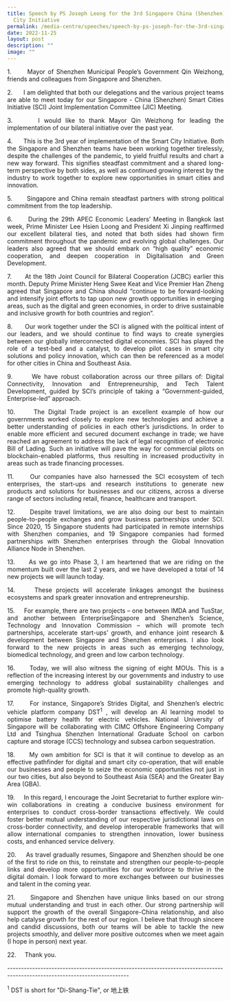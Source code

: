 ```yaml
---
title: Speech by PS Joseph Leong for the 3rd Singapore China (Shenzhen) Smart
  City Initiative
permalink: /media-centre/speeches/speech-by-ps-joseph-for-the-3rd-singapore-china-smart-city-initiative/
date: 2022-11-25
layout: post
description: ""
image: ""
---
```

<p style="text-align: justify;">1.<span style="white-space: pre;">		</span>Mayor of Shenzhen Municipal People’s Government Qin Weizhong, friends and colleagues from Singapore and Shenzhen.
</p>
<p style="text-align: justify;">2.<span style="white-space: pre;">		</span>I am delighted that both our delegations and the various project teams are able to meet today for our Singapore - China (Shenzhen) Smart Cities Initiative (SCI) Joint Implementation Committee (JIC) Meeting.
</p>
<p style="text-align: justify;">3.<span style="white-space: pre;">		</span>I would like to thank Mayor Qin Weizhong for leading the implementation of our bilateral initiative over the past year.
</p>
<p style="text-align: justify;">4.<span style="white-space: pre;">		</span>This is the 3rd year of implementation of the Smart City Initiative.  Both the Singapore and Shenzhen teams have been working together tirelessly, despite the challenges of the pandemic, to yield fruitful results and chart a new way forward.  This signifies steadfast commitment and a shared long-term perspective by both sides, as well as continued growing interest by the industry to work together to explore new opportunities in smart cities and innovation.
</p>
<p style="text-align: justify;">5.<span style="white-space: pre;">		</span>Singapore and China remain steadfast partners with strong political commitment from the top leadership.
</p>
<p style="text-align: justify;">6.<span style="white-space: pre;">		</span>During the 29th APEC Economic Leaders’ Meeting in Bangkok last week, Prime Minister Lee Hsien Loong and President Xi Jinping reaffirmed our excellent bilateral ties, and noted that both sides had shown firm commitment throughout the pandemic and evolving global challenges. Our leaders also agreed that we should embark on “high quality” economic cooperation, and deepen cooperation in Digitalisation and Green Development.
</p>
<p style="text-align: justify;">7.<span style="white-space: pre;">		</span>At the 18th Joint Council for Bilateral Cooperation (JCBC) earlier this month. Deputy Prime Minister Heng Swee Keat and Vice Premier Han Zheng agreed that Singapore and China should “continue to be forward-looking and intensify joint efforts to tap upon new growth opportunities in emerging areas, such as the digital and green economies, in order to drive sustainable and inclusive growth for both countries and region”.
</p>
<p style="text-align: justify;">8.<span style="white-space: pre;">		</span>Our work together under the SCI is aligned with the political intent of our leaders, and we should continue to find ways to create synergies between our globally interconnected digital economies. SCI has played the role of a test-bed and a catalyst, to develop pilot cases in smart city solutions and policy innovation, which can then be referenced as a model for other cities in China and Southeast Asia.
</p>
<p style="text-align: justify;">9.<span style="white-space: pre;">		</span>We have robust collaboration across our three pillars of: Digital Connectivity, Innovation and Entrepreneurship, and Tech Talent Development, guided by SCI’s principle of taking a “Government-guided, Enterprise-led” approach.
</p>
<p style="text-align: justify;">10.<span style="white-space: pre;">		</span>The Digital Trade project is an excellent example of how our governments worked closely to explore new technologies and achieve a better understanding of policies in each other’s jurisdictions. In order to enable more efficient and secured document exchange in trade; we have reached an agreement to address the lack of legal recognition of electronic Bill of Lading. Such an initiative will pave the way for commercial pilots on blockchain-enabled platforms, thus resulting in increased productivity in areas such as trade financing processes.
</p>
<p style="text-align: justify;">11.<span style="white-space: pre;">		</span>Our companies have also harnessed the SCI ecosystem of tech enterprises, the start-ups and research institutions to generate new products and solutions for businesses and our citizens, across a diverse range of sectors including retail, finance, healthcare and transport.
</p>
<p style="text-align: justify;">12.<span style="white-space: pre;">		</span>Despite travel limitations, we are also doing our best to maintain people-to-people exchanges and grow business partnerships under SCI. Since 2020, 15 Singapore students had participated in remote internships with Shenzhen companies, and 19 Singapore companies had formed partnerships with Shenzhen enterprises through the Global Innovation Alliance Node in Shenzhen.
</p>
<p style="text-align: justify;">13.<span style="white-space: pre;">		</span>As we go into Phase 3, I am heartened that we are riding on the momentum built over the last 2 years, and we have developed a total of 14 new projects we will launch today.
</p>
<p style="text-align: justify;">14.<span style="white-space: pre;">		</span>These projects will accelerate linkages amongst the business ecosystems and spark greater innovation and entrepreneurship.
</p>
<p style="text-align: justify;">15.<span style="white-space: pre;">		</span>For example, there are two projects – one between IMDA and TusStar, and another between EnterpriseSingapore and Shenzhen’s Science, Technology and Innovation Commission – which will promote tech partnerships, accelerate start-ups’ growth, and enhance joint research &amp; development between Singapore and Shenzhen enterprises.  I also look forward to the new projects in areas such as emerging technology, biomedical technology, and green and low carbon technology.
</p>
<p style="text-align: justify;">16.<span style="white-space: pre;">		</span>Today, we will also witness the signing of eight MOUs. This is a reflection of the increasing interest by our governments and industry to use emerging technology to address global sustainability challenges and promote high-quality growth.
</p>
<p style="text-align: justify;">17.<span style="white-space: pre;">		</span>For instance, Singapore’s Strides Digital, and Shenzhen’s electric vehicle platform company DST<sup>1</sup> , will develop an AI learning model to optimise battery health for electric vehicles. National University of Singapore will be collaborating with CIMC Offshore Engineering Company Ltd and Tsinghua Shenzhen International Graduate School on carbon capture and storage (CCS) technology and subsea carbon sequestration.
</p>
<p style="text-align: justify;">18.<span style="white-space: pre;">		</span>My own ambition for SCI is that it will continue to develop as an effective pathfinder for digital and smart city co-operation, that will enable our businesses and people to seize the economic opportunities not just in our two cities, but also beyond to Southeast Asia (SEA) and the Greater Bay Area (GBA).
</p>
<p style="text-align: justify;">19.<span style="white-space: pre;">		</span>In this regard, I encourage the Joint Secretariat to further explore win-win collaborations in creating a conducive business environment for enterprises to conduct cross-border transactions effectively. We could foster better mutual understanding of our respective jurisdictional laws on cross-border connectivity, and develop interoperable frameworks that will allow international companies to strengthen innovation, lower business costs, and enhanced service delivery.
</p>
<p style="text-align: justify;">20.<span style="white-space: pre;">		</span>As travel gradually resumes, Singapore and Shenzhen should be one of the first to ride on this, to reinstate and strengthen our people-to-people links and develop more opportunities for our workforce to thrive in the digital domain. I look forward to more exchanges between our businesses and talent in the coming year.
</p>
<p style="text-align: justify;">21.<span style="white-space: pre;">		</span>Singapore and Shenzhen have unique links based on our strong mutual understanding and trust in each other. Our strong partnership will support the growth of the overall Singapore-China relationship, and also help catalyse growth for the rest of our region. I believe that through sincere and candid discussions, both our teams will be able to tackle the new projects smoothly, and deliver more positive outcomes when we meet again (I hope in person) next year.
</p>
<p style="text-align: justify;">22.<span style="white-space: pre;">		</span>Thank you.
</p>
--------------------------------------------------------------------------------------------------------------------------<br>
<p><sup>1</sup> DST is short for "Di-Shang-Tie", or 地上铁</p>

